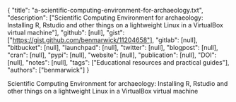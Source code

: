 {
  "title": "a-scientific-computing-environment-for-archaeology.txt",
  "description": ["Scientific Computing Environment for archaeology: Installing R, Rstudio and other things on a lightweight Linux in a VirtualBox virtual machine"],
  "github": [null],
  "gist": ["https://gist.github.com/benmarwick/11204658"],
  "gitlab": [null],
  "bitbucket": [null],
  "launchpad": [null],
  "twitter": [null],
  "blogpost": [null],
  "cran": [null],
  "pypi": [null],
  "website": [null],
  "publication": [null],
  "DOI": [null],
  "notes": [null],
  "tags": ["Educational resources and practical guides"],
  "authors": ["benmarwick"]
}

<!-- Generated by csv2md.R – do not edit by hand -->

Scientific Computing Environment for archaeology: Installing R, Rstudio and other things on a lightweight Linux in a VirtualBox virtual machine